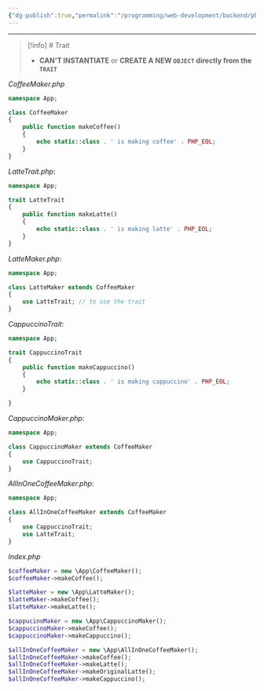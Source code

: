 ```yaml
---
{"dg-publish":true,"permalink":"/programming/web-development/backend/php/02-object-oriented-programming-oop/11-traits/02-traits/","tags":["programming","php","webdevelopment","backend","OOP"]}
---
```



---

> [!info] # Trait
>
> - **CAN'T INSTANTIATE** or **CREATE A NEW `OBJECT` directly from the `TRAIT`**

_CoffeeMaker.php_

```php
namespace App;

class CoffeeMaker
{
	public function makeCoffee()
	{
		echo static::class . ' is making coffee' . PHP_EOL;
	}
}
```

_LatteTrait.php_:

```php
namespace App;

trait LatteTrait
{
	public function makeLatte()
	{
		echo static::class . ' is making latte' . PHP_EOL;
	}
}
```

_LatteMaker.php_:

```PHP
namespace App;

class LatteMaker extends CoffeeMaker
{
	use LatteTrait; // to use the trait
}

```

_CappuccinoTrait_:

```php
namespace App;

trait CappuccinoTrait
{
	public function makeCappuccino()
	{
		echo static::class . ' is making cappuccino' . PHP_EOL;
	}

}
```

_CappuccinoMaker.php_:

```php
namespace App;

class CappuccinoMaker extends CoffeeMaker
{
	use CappuccinoTrait;
}
```

_AllInOneCoffeeMaker.php_:

```php
namespace App;

class AllInOneCoffeeMaker extends CoffeeMaker
{
	use CappuccinoTrait;
	use LatteTrait;
}
```

_Index.php_

```php
$coffeeMaker = new \App\CoffeeMaker();
$coffeeMaker->makeCoffee();

$latteMaker = new \App\LatteMaker();
$latteMaker->makeCoffee();
$latteMaker->makeLatte();

$cappucinoMaker = new \App\CappuccinoMaker();
$cappuccinoMaker->makeCoffee();
$cappuccinoMaker->makeCappuccino();

$allInOneCoffeeMaker = new \App\AllInOneCoffeeMaker();
$allInOneCoffeeMaker->makeCoffee();
$allInOneCoffeeMaker->makeLatte();
$allInOneCoffeeMaker->makeOriginalLatte();
$allInOneCoffeeMaker->makeCappuccino();
```
